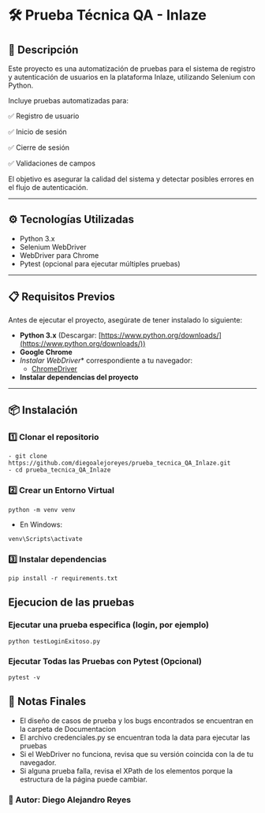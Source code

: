 # 🛠️ Prueba Técnica QA - Inlaze

## 📌 Descripción
Este proyecto es una automatización de pruebas para el sistema de registro y autenticación de usuarios en la plataforma Inlaze, utilizando Selenium con Python.

Incluye pruebas automatizadas para:

✅ Registro de usuario

✅ Inicio de sesión

✅ Cierre de sesión

✅ Validaciones de campos

El objetivo es asegurar la calidad del sistema y detectar posibles errores en el flujo de autenticación.

---

## ⚙️ Tecnologías Utilizadas
- Python 3.x
- Selenium WebDriver
- WebDriver para Chrome
- Pytest (opcional para ejecutar múltiples pruebas)

---

## 📋 Requisitos Previos
Antes de ejecutar el proyecto, asegúrate de tener instalado lo siguiente:

- **Python 3.x** (Descargar: [https://www.python.org/downloads/](https://www.python.org/downloads/))
-  **Google Chrome**
-   *Instalar WebDriver** correspondiente a tu navegador:
     - [ChromeDriver](https://sites.google.com/chromium.org/driver/downloads?authuser=0)
- **Instalar dependencias del proyecto**  

---

## 📦 Instalación

### 1️⃣ Clonar el repositorio
```
- git clone https://github.com/diegoalejoreyes/prueba_tecnica_QA_Inlaze.git
- cd prueba_tecnica_QA_Inlaze
```
### 2️⃣ Crear un Entorno Virtual
```
python -m venv venv
```
- En Windows:
```
venv\Scripts\activate
```
### 3️⃣ Instalar dependencias
```
pip install -r requirements.txt
```

## Ejecucion de las pruebas
### Ejecutar una prueba especifica (login, por ejemplo)
```
python testLoginExitoso.py
```
### Ejecutar Todas las Pruebas con Pytest (Opcional)
```
pytest -v
```

## 📌 Notas Finales
- El diseño de casos de prueba y los bugs encontrados se encuentran en la carpeta de Documentacion
- El archivo credenciales.py se encuentran toda la data para ejecutar las pruebas
- Si el WebDriver no funciona, revisa que su versión coincida con la de tu navegador.
- Si alguna prueba falla, revisa el XPath de los elementos porque la estructura de la página puede cambiar.

### 📌 Autor: Diego Alejandro Reyes 
